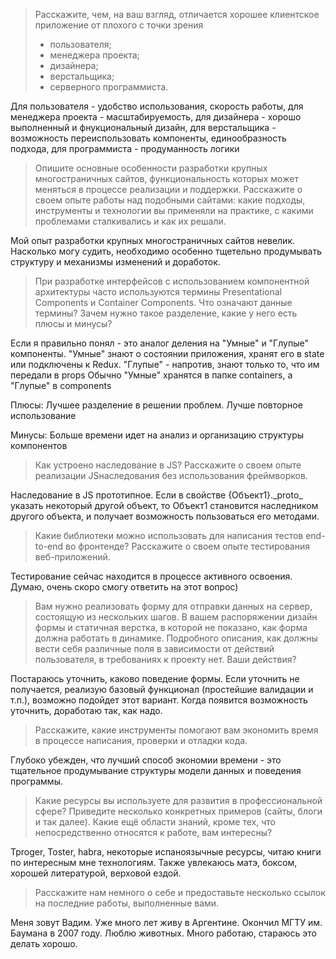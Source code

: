 
<blockquote>
Расскажите, чем, на ваш взгляд, отличается хорошее клиентское приложение от
плохого с точки зрения
  <ul>
    <li>
      пользователя;
    </li>
    <li>
      менеджера проекта;
    </li>
    <li>
      дизайнера;
    </li>
    <li>
      верстальщика;
    </li>
    <li>
      серверного программиста.
    </li>
  </ul>
</blockquote>
Для пользователя - удобство использования, скорость работы,
для менеджера проекта - масштабируемость,
для дизайнера - хорошо выполненный и фнукциональный дизайн,
для верстальщика - возможность переиспользовать компоненты, единообразность подхода,
для программиста - продуманность логики

<blockquote>
   Опишите основные особенности разработки крупных многостраничных сайтов, функциональность которых может меняться в процессе    реализации и поддержки.
   Расскажите о своем опыте работы над подобными сайтами: какие подходы, инструменты и технологии вы применяли на практике, с    какими проблемами сталкивались и как их решали.
</blockquote>  

Мой опыт разработки крупных многостраничных сайтов невелик. Насколько могу судить, необходимо особенно тщетельно
продумывать структуру и механизмы изменений и доработок.

<blockquote>
При разработке интерфейсов с использованием компонентной архитектуры часто
используются термины Presentational Сomponents и Сontainer Сomponents. Что
означают данные термины? Зачем нужно такое разделение, какие у него есть
плюсы и минусы?
</blockquote>
Если я правильно понял - это аналог деления на "Умные" и "Глупые" компоненты.
"Умные" знают о состоянии приложения, хранят его в state или подключены к Redux.
"Глупые" - напротив, знают только то, что им передали в props
Обычно "Умные" хранятся в папке containers, а "Глупые" в сomponents

Плюсы: Лучшее разделение в решении проблем.
Лучше повторное использование

Минусы: Больше времени идет на анализ и организацию структуры компонентов

<blockquote>
Как устроено наследование в JS? Расскажите о своем опыте реализации JSнаследования
без использования фреймворков.
</blockquote>    
Наследование в JS прототипное. Если в свойстве {Объект1}._proto_ указать некоторый другой объект, то Объект1
становится наследником другого объекта, и получает возможность пользоваться его методами.


<blockquote>  
Какие библиотеки можно использовать для написания тестов end-to-end во
фронтенде? Расскажите о своем опыте тестирования веб-приложений.
</blockquote>    
Тестирование сейчас находится в процессе активного освоения. Думаю, очень скоро смогу ответить на этот вопрос)

<blockquote>  
Вам нужно реализовать форму для отправки данных на сервер, состоящую из
нескольких шагов. В вашем распоряжении дизайн формы и статичная верстка, в
которой не показано, как форма должна работать в динамике. Подробного
описания, как должны вести себя различные поля в зависимости от действий
пользователя, в требованиях к проекту нет. Ваши действия?
</blockquote>    
Постараюсь уточнить, каково поведение формы. Если уточнить не получается,
реализую базовый функционал (простейшие валидации и т.п.), возможно подойдет этот вариант.
Когда появится возможность уточнить, доработаю так, как надо.

<blockquote>  
Расскажите, какие инструменты помогают вам экономить время в процессе
написания, проверки и отладки кода.
</blockquote>    
Глубоко убежден, что лучший способ экономии времени - это тщательное продумывание структуры модели данных и поведения программы.

<blockquote>  
Какие ресурсы вы используете для развития в профессиональной сфере? Приведите
несколько конкретных примеров (сайты, блоги и так далее).
Какие ещё области знаний, кроме тех, что непосредственно относятся к работе,
вам интересны?
</blockquote>    
Tproger, Toster, habra, некоторые испаноязычные ресурсы, читаю книги по интересным мне технологиям.
Также увлекаюсь матэ, боксом, хорошей литературой, верховой ездой.

<blockquote>  
Расскажите нам немного о себе и предоставьте несколько ссылок на последние
работы, выполненные вами.
</blockquote>    

Меня зовут Вадим. Уже много лет живу в Аргентине. Окончил МГТУ им. Баумана в 2007 году.
Люблю животных. Много работаю, стараюсь это делать хорошо.
